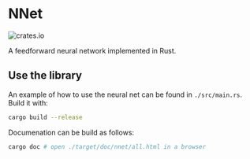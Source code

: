 # NNet

![crates.io](https://img.shields.io/crates/v/nnet.svg)

A feedforward neural network implemented in Rust.

## Use the library
An example of how to use the neural net can be found in `./src/main.rs`. Build it with:
```bash
cargo build --release
```

Documenation can be build as follows:
```bash
cargo doc # open ./target/doc/nnet/all.html in a browser
```
